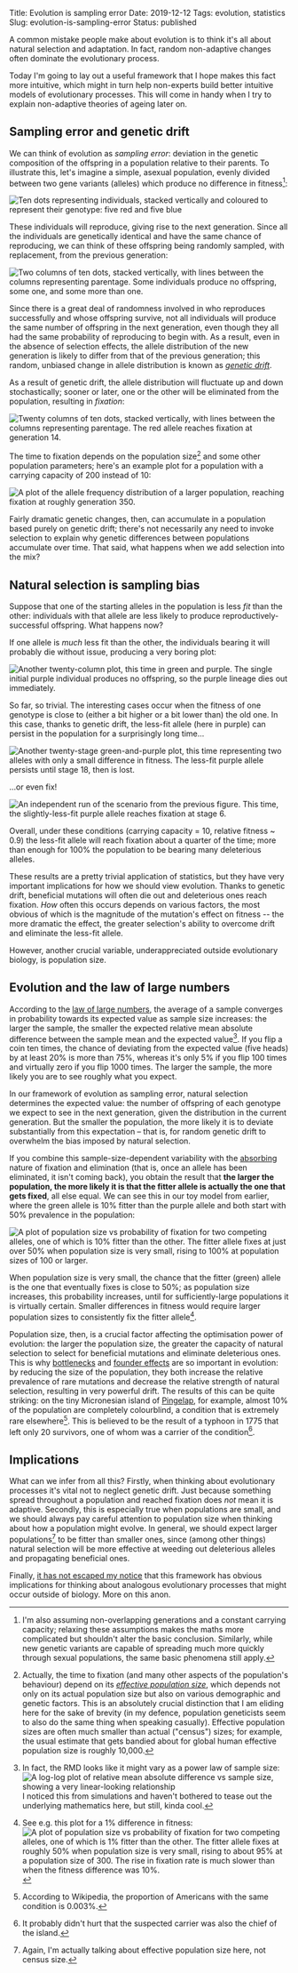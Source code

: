 Title: Evolution is sampling error
Date: 2019-12-12
Tags: evolution, statistics
Slug: evolution-is-sampling-error
Status: published

A common mistake people make about evolution is to think it's all about natural selection and adaptation. In fact, random non-adaptive changes often dominate the evolutionary process.

Today I'm going to lay out a useful framework that I hope makes this fact more intuitive, which might in turn help non-experts build better intuitive models of evolutionary processes. This will come in handy when I try to explain non-adaptive theories of ageing later on.

## Sampling error and genetic drift

We can think of evolution as *sampling error*: deviation in the genetic composition of the offspring in a population relative to their parents. To illustrate this, let's imagine a simple, asexual population, evenly divided between two gene variants (alleles) which produce no difference in fitness[^assumptions]:

[^assumptions]: I'm also assuming non-overlapping generations and a constant carrying capacity; relaxing these assumptions makes the maths more complicated but shouldn't alter the basic conclusion. Similarly, while new genetic variants are capable of spreading much more quickly through sexual populations, the same basic phenomena still apply.

![Ten dots representing individuals, stacked vertically and coloured to represent their genotype: five red and five blue]({static}/images/coalescent-0.png)

These individuals will reproduce, giving rise to the next generation. Since all the individuals are genetically identical and have the same chance of reproducing, we can think of these offspring being randomly sampled, with replacement, from the previous generation:

![Two columns of ten dots, stacked vertically, with lines between the columns representing parentage. Some individuals produce no offspring, some one, and some more than one.]({static}/images/coalescent-1-keep.png)

Since there is a great deal of randomness involved in who reproduces successfully and whose offspring survive, not all individuals will produce the same number of offspring in the next generation, even though they all had the same probability of reproducing to begin with. As a result, even in the absence of selection effects, the allele distribution of the new generation is likely to differ from that of the previous generation; this random, unbiased change in allele distribution is known as *[genetic drift][]*.

[genetic drift]: https://en.wikipedia.org/wiki/Genetic_drift

As a result of genetic drift, the allele distribution will fluctuate up and down stochastically; sooner or later, one or the other will be eliminated from the population, resulting in *fixation*:

![Twenty columns of ten dots, stacked vertically, with lines between the columns representing parentage. The red allele reaches fixation at generation 14.]({static}/images/coalescent-mid-keep.png)

The time to fixation depends on the population size[^effpop] and some other population parameters; here's an example plot for a population with a carrying capacity of 200 instead of 10:

[^effpop]: Actually, the time to fixation (and many other aspects of the population's behaviour) depend on its *[effective population size][]*, which depends not only on its actual population size but also on various demographic and genetic factors. This is an absolutely crucial distinction that I am eliding here for the sake of brevity (in my defence, population geneticists seem to also do the same thing when speaking casually). Effective population sizes are often much smaller than actual ("census") sizes; for example, the usual estimate that gets bandied about for global human effective population size is roughly 10,000.

[effective population size]: https://en.wikipedia.org/wiki/Effective_population_size

![A plot of the allele frequency distribution of a larger population, reaching fixation at roughly generation 350.]({static}/images/coalescent-200-neutral-keep.png)

Fairly dramatic genetic changes, then, can accumulate in a population based purely on genetic drift; there's not necessarily any need to invoke selection to explain why genetic differences between populations accumulate over time. That said, what happens when we add selection into the mix?

## Natural selection is sampling bias

Suppose that one of the starting alleles in the population is less *fit* than the other: individuals with that allele are less likely to produce reproductively-successful offspring. What happens now?

If one allele is *much* less fit than the other, the individuals bearing it will probably die without issue, producing a very boring plot:

![Another twenty-column plot, this time in green and purple. The single initial purple individual produces no offspring, so the purple lineage dies out immediately.]({static}/images/coalescent-vdel.png)

So far, so trivial. The interesting cases occur when the fitness of one genotype is close to (either a bit higher or a bit lower than) the old one. In this case, thanks to genetic drift, the less-fit allele (here in purple) can persist in the population for a surprisingly long time...

![Another twenty-stage green-and-purple plot, this time representing two alleles with only a small difference in fitness. The less-fit purple allele persists until stage 18, then is lost.]({static}/images/coalescent-sdel-persist.png)

...or even fix!

![An independent run of the scenario from the previous figure. This time, the slightly-less-fit purple allele reaches fixation at stage 6.]({static}/images/coalescent-sdel-fixed.png)

Overall, under these conditions (carrying capacity = 10, relative fitness ~ 0.9) the less-fit allele will reach fixation about a quarter of the time; more than enough for 100% the population to be bearing many deleterious alleles.

These results are a pretty trivial application of statistics, but they have very important implications for how we should view evolution. Thanks to genetic drift, beneficial mutations will often die out and deleterious ones reach fixation. *How* often this occurs depends on various factors, the most obvious of which is the magnitude of the mutation's effect on fitness -- the more dramatic the effect, the greater selection's ability to overcome drift and eliminate the less-fit allele.

However, another crucial variable, underappreciated outside evolutionary biology, is population size.

## Evolution and the law of large numbers

According to the [law of large numbers][large], the average of a sample converges in probability towards its expected value as sample size increases: the larger the sample, the smaller the expected relative mean absolute difference between the sample mean and the expected value[^rad]. If you flip a coin ten times, the chance of deviating from the expected value (five heads) by at least 20% is more than 75%, whereas it's only 5% if you flip 100 times and virtually zero if you flip 1000 times. The larger the sample, the more likely you are to see roughly what you expect.

[large]: https://en.wikipedia.org/wiki/Law_of_large_numbers
[absorbing]: https://en.wikipedia.org/wiki/Markov_chain#Absorbing_states

[^rad]: In fact, the RMD looks like it might vary as a power law of sample size:
![A log-log plot of relative mean absolute difference vs sample size, showing a very linear-looking relationship]({static}/images/rmd-log-log.png)
I noticed this from simulations and haven't bothered to tease out the underlying mathematics here, but still, kinda cool.

In our framework of evolution as sampling error, natural selection determines the expected value: the number of offspring of each genotype we expect to see in the next generation, given the distribution in the current generation. But the smaller the population, the more likely it is to deviate substantially from this expectation – that is, for random genetic drift to overwhelm the bias imposed by natural selection. 

If you combine this sample-size-dependent variability with the [absorbing][] nature of fixation and elimination (that is, once an allele has been eliminated, it isn't coming back), you obtain the result that **the larger the population, the more likely it is that the fitter allele is actually the one that gets fixed**, all else equal. We can see this in our toy model from earlier, where the green allele is 10% fitter than the purple allele and both start with 50% prevalence in the population:

![A plot of population size vs probability of fixation for two competing alleles, one of which is 10% fitter than the other. The fitter allele fixes at just over 50% when population size is very small, rising to 100% at population sizes of 100 or larger.]({static}/images/coalescent-fix-even.png)

When population size is very small, the chance that the fitter (green) allele is the one that eventually fixes is close to 50%; as population size increases, this probability increases, until for sufficiently-large populations it is virtually certain. Smaller differences in fitness would require larger population sizes to consistently fix the fitter allele[^1percent].

[^1percent]: See e.g. this plot for a 1% difference in fitness:
![A plot of population size vs probability of fixation for two competing alleles, one of which is 1% fitter than the other. The fitter allele fixes at roughly 50% when population size is very small, rising to about 95% at a population size of 300. The rise in fixation rate is much slower than when the fitness difference was 10%.]({static}/images/coalescent-fix-even-1percent.png)

Population size, then, is a crucial factor affecting the optimisation power of evolution: the larger the population size, the greater the capacity of natural selection to select for beneficial mutations and eliminate deleterious ones. This is why [bottlenecks][bottleneck] and [founder effects][founder] are so important in evolution: by reducing the size of the population, they both increase the relative prevalence of rare mutations and decrease the relative strength of natural selection, resulting in very powerful drift. The results of this can be quite striking: on the tiny Micronesian island of [Pingelap][pingelap], for example, almost 10% of the population are completely colourblind, a condition that is extremely rare elsewhere[^rare]. This is believed to be the result of a typhoon in 1775 that left only 20 survivors, one of whom was a carrier of the condition[^carrier].

[^rare]: According to Wikipedia, the proportion of Americans with the same condition is 0.003%.
[^carrier]: It probably didn't hurt that the suspected carrier was also the chief of the island.

[pingelap]: https://en.wikipedia.org/wiki/Pingelap#Total_color_blindness
[bottleneck]: https://en.wikipedia.org/wiki/Population_bottleneck
[founder]: https://en.wikipedia.org/wiki/Founder_effect


## Implications

What can we infer from all this? Firstly, when thinking about evolutionary processes it's vital not to neglect genetic drift. Just because something spread throughout a population and reached fixation does *not* mean it is adaptive. Secondly, this is especially true when populations are small, and we should always pay careful attention to population size when thinking about how a population might evolve. In general, we should expect larger populations[^effpop2] to be fitter than smaller ones, since (among other things) natural selection will be more effective at weeding out deleterious alleles and propagating beneficial ones.

Finally, [it has not escaped my notice][notice] that this framework has obvious implications for thinking about analogous evolutionary processes that might occur outside of biology. More on this anon.

[^effpop2]: Again, I'm actually talking about effective population size here, not census size.

[notice]: http://www.lablit.com/article/11
